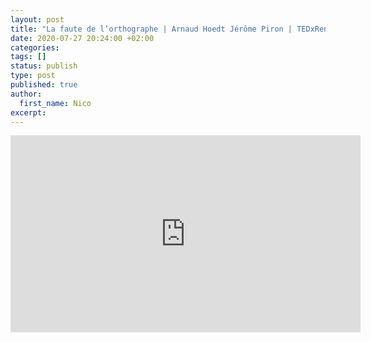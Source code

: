 ```yaml
---
layout: post
title: "La faute de l’orthographe | Arnaud Hoedt Jérôme Piron | TEDxRennes"
date: 2020-07-27 20:24:00 +02:00
categories:
tags: []
status: publish
type: post
published: true
author:
  first_name: Nico
excerpt:
---
```


<iframe width="560" height="315" src="https://youtu.be/5YO7Vg1ByA8" frameborder="0" allow="autoplay; encrypted-media" allowfullscreen></iframe>
